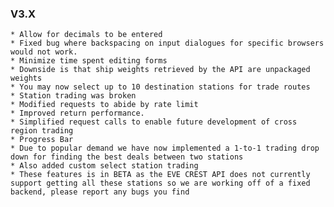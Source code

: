 ### V3.X
    * Allow for decimals to be entered
    * Fixed bug where backspacing on input dialogues for specific browsers would not work.
    * Minimize time spent editing forms
    * Downside is that ship weights retrieved by the API are unpackaged weights
    * You may now select up to 10 destination stations for trade routes
    * Station trading was broken
    * Modified requests to abide by rate limit
    * Improved return performance.
    * Simplified request calls to enable future development of cross region trading
    * Progress Bar
    * Due to popular demand we have now implemented a 1-to-1 trading drop down for finding the best deals between two stations
    * Also added custom select station trading
    * These features is in BETA as the EVE CREST API does not currently support getting all these stations so we are working off of a fixed backend, please report any bugs you find
